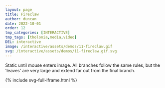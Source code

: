 ```yaml
---
layout: page
title: Fireclaw
author: duncan
date: 2022-10-01
order: 12
tmp_categories: [INTERACTIVE]
tmp_tags: [tholonia,media,video]
DEL: interactive
image: /interactive/assets/demos/11-fireclaw.gif
svg: /interactive/assets/demos/11-fireclaw.gif.svg
---
```

Static until mouse enters image. All branches follow the same rules, but the 'leaves' are very large and extend far out from the final branch.

<!--more-->

{% include svg-full-iframe.html %}
